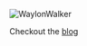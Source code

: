 ![WaylonWalker](https://avatars2.githubusercontent.com/u/22648375?v=4&u=28abbfb383a507d4c2efc36111e9e466c58acab2&s=400)

Checkout the [blog](www.waylonwalker.com/blog/)

